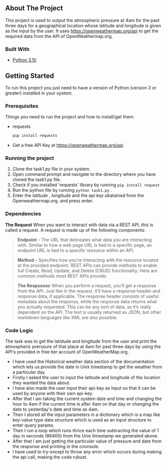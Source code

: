 ## About The Project

This project is used to output the atmospheric pressure at 4am for the past three days for a geographical location whose latitude and longitude is given as the input by the user. It uses https://openweathermap.org/api to get the required data from the API of OpenWeathermap.org. 

### Built With
* [Python 3.10](https://www.python.org/)

## Getting Started
To run this project you just need to have a version of Python (version 3 or greater) installed in your system.
### Prerequisites
Things you need to run the project and how to install/get them.
* requests
  ```sh
  pip install requests
  ```
 * Get a free API Key at https://openweathermap.org/api

### Running the project
1. Clone the task1.py file in your system.
2. Open command prompt and navigate to the directory where you have cloned the task1.py file.
3. Check if you installed 'requests' library by running ```pip install request```
4. Run the python file by running ```python task1.py``` .
5. Enter the _latitude_ , _longitude_ and the _api key_ obatained from the Openweathermap.org. and press enter.

### Dependencies
**The Request**
When you want to interact with data via a REST API, this is called a request. A request is made up of the following components:

>**Endpoint** – The URL that delineates what data you are interacting with. Similar to how a web page URL is tied to a specific page, an endpoint URL is tied to a specific resource within an API.

>**Method** – Specifies how you’re interacting with the resource located at the provided endpoint. REST APIs can provide methods to enable full Create, Read, Update, and Delete (CRUD) functionality. Here are common methods most REST APIs provide:

>**The Responsec**
When you perform a request, you’ll get a response from the API. Just like in the request, it’ll have a response header and response data, if applicable. The response header consists of useful metadata about the response, while the response data returns what you actually requested. This can be any sort of data, as it’s really dependent on the API. The text is usually returned as JSON, but other markdown languages like XML are also possible. 

### Code Logic
The task was to get the latidude and longitude from the user and print the atmospheric prerssure of that place at 4am for past three days by using the API's provided in free tier account of OpenWeatherMap.org. 
* I have used the Historical weather data section of the documentation which lets us provide the date in Unix timestamp to get the weather from a particular day.
* Firstly I asked the user to input the latitude and longitude of the location they wanted the data about.
* I have also made the user input their api-key as input so that it can be used by anyone with their own api-key.
* After that I am taking the current system date and time and changing the hour to 4am if the current time is after 4am on that day or changing the date to yesterday's date and time as 4am.
* Then I stored all the input parameters in a dictionary which is a map like key-value type data structure which is used as an input structure to enter query params. 
* Then I run a loop which runs thrice each time subtracting the value of 1 day in seconds (86400) from the Unix timestamp we generated above. 
* After that I am just getting the particular value of pressure and date from the response and printing in the cnonsole.
* I have used to try-except to throw any error which occurs during making the api call, making the code rubust.

